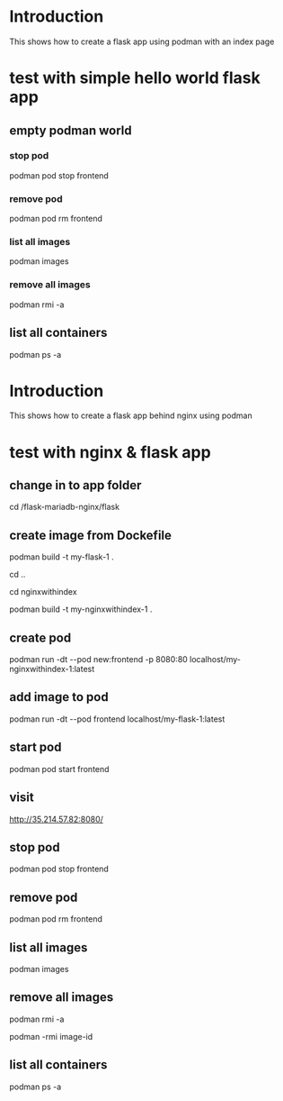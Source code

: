 # Introduction

This shows how to create a flask app using podman with an index page

# test with simple hello world flask app

## empty podman world

### stop pod

podman pod stop frontend

### remove pod

podman pod rm frontend

### list all images

podman images

### remove all images

podman rmi -a

## list all containers

podman ps -a

# Introduction

This shows how to create a flask app behind nginx using podman

# test with nginx & flask app

## change in to app folder

cd /flask-mariadb-nginx/flask

## create image from Dockefile

podman build -t my-flask-1 .

cd ..

cd nginxwithindex

podman build -t my-nginxwithindex-1 .

## create pod

podman run -dt --pod new:frontend -p 8080:80 localhost/my-nginxwithindex-1:latest

## add image to pod

podman run -dt --pod frontend localhost/my-flask-1:latest


## start pod

podman pod start frontend

## visit

http://35.214.57.82:8080/

## stop pod

podman pod stop frontend

## remove pod

podman pod rm frontend

## list all images

podman images

## remove all images

podman rmi -a

podman -rmi image-id

## list all containers

podman ps -a

